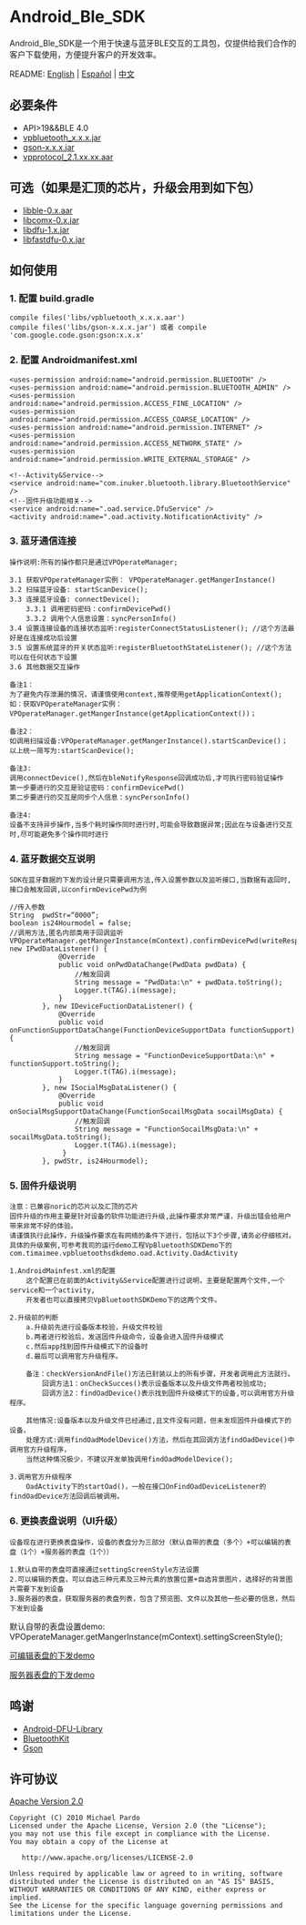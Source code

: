 # Android_Ble_SDK
Android_Ble_SDK是一个用于快速与蓝牙BLE交互的工具包，仅提供给我们合作的客户下载使用，方便提升客户的开发效率。


README: [English](https://github.com/Sartharian/Android_Ble_SDK/blob/master/README_EN.md) | 
		[Español](https://github.com/Sartharian/Android_Ble_SDK/blob/master/README_ES.md) |
        [中文](https://github.com/Sartharian/Android_Ble_SDK/blob/master/README.md) 

## 必要条件

    
   * API>19&&BLE 4.0  
   * [vpbluetooth_x.x.x.jar](https://github.com/Sartharian/Android_Ble_SDK/tree/master/android_sdk_source/jar_base)
   * [gson-x.x.x.jar](https://github.com/Sartharian/Android_Ble_SDK/tree/master/android_sdk_source/jar_base)
   * [vpprotocol_2.1.xx.xx.aar](https://github.com/Sartharian/Android_Ble_SDK/tree/master/android_sdk_source/jar_core)

## 可选（如果是汇顶的芯片，升级会用到如下包）

   * [libble-0.x.aar](https://github.com/Sartharian/Android_Ble_SDK/tree/master/android_sdk_source/jar_base)
   * [libcomx-0.x.jar](https://github.com/Sartharian/Android_Ble_SDK/tree/master/android_sdk_source/jar_base)
   * [libdfu-1.x.jar](https://github.com/Sartharian/Android_Ble_SDK/tree/master/android_sdk_source/jar_base)
   * [libfastdfu-0.x.jar](https://github.com/Sartharian/Android_Ble_SDK/tree/master/android_sdk_source/jar_base)

## 如何使用

### 1. 配置 build.gradle

    compile files('libs/vpbluetooth_x.x.x.aar')  
    compile files('libs/gson-x.x.x.jar') 或者 compile 'com.google.code.gson:gson:x.x.x'  

### 2. 配置 Androidmanifest.xml

    <uses-permission android:name="android.permission.BLUETOOTH" />
    <uses-permission android:name="android.permission.BLUETOOTH_ADMIN" />
    <uses-permission android:name="android.permission.ACCESS_FINE_LOCATION" />
    <uses-permission android:name="android.permission.ACCESS_COARSE_LOCATION" />
    <uses-permission android:name="android.permission.INTERNET" />
    <uses-permission android:name="android.permission.ACCESS_NETWORK_STATE" />
    <uses-permission android:name="android.permission.WRITE_EXTERNAL_STORAGE" />
    
    <!--Activity&Service-->
    <service android:name="com.inuker.bluetooth.library.BluetoothService" />        
    <!--固件升级功能相关-->
    <service android:name=".oad.service.DfuService" /> 
    <activity android:name=".oad.activity.NotificationActivity" />
    
### 3. 蓝牙通信连接


    操作说明:所有的操作都只是通过VPOperateManager;
    
    3.1 获取VPOperateManager实例： VPOperateManager.getMangerInstance()
    3.2 扫描蓝牙设备: startScanDevice();
    3.3 连接蓝牙设备: connectDevice();
        3.3.1 调用密码密码：confirmDevicePwd()
        3.3.2 调用个人信息设置：syncPersonInfo()
    3.4 设置连接设备的连接状态监听:registerConnectStatusListener(); //这个方法最好是在连接成功后设置
    3.5 设置系统蓝牙的开关状态监听:registerBluetoothStateListener(); //这个方法可以在任何状态下设置
    3.6 其他数据交互操作
    
    备注1：
    为了避免内存泄漏的情况，请谨慎使用context,推荐使用getApplicationContext();
    如：获取VPOperateManager实例：VPOperateManager.getMangerInstance(getApplicationContext())；
    
    备注2： 
    如调用扫描设备:VPOperateManager.getMangerInstance().startScanDevice()；
    以上统一简写为:startScanDevice();
    
    备注3:
    调用connectDevice(),然后在bleNotifyResponse回调成功后,才可执行密码验证操作
    第一步要进行的交互是验证密码：confirmDevicePwd()
    第二步要进行的交互是同步个人信息：syncPersonInfo()

    备注4:
    设备不支持异步操作,当多个耗时操作同时进行时,可能会导致数据异常;因此在与设备进行交互时,尽可能避免多个操作同时进行

### 4. 蓝牙数据交互说明

    SDK在蓝牙数据的下发的设计是只需要调用方法,传入设置参数以及监听接口,当数据有返回时,接口会触发回调,以confirmDevicePwd为例
    
    //传入参数
    String  pwdStr=“0000”;
    boolean is24Hourmodel = false;   
    //调用方法,匿名内部类用于回调监听
    VPOperateManager.getMangerInstance(mContext).confirmDevicePwd(writeResponse, new IPwdDataListener() {
                @Override
                public void onPwdDataChange(PwdData pwdData) {
                    //触发回调
                    String message = "PwdData:\n" + pwdData.toString();
                    Logger.t(TAG).i(message);
                }
            }, new IDeviceFuctionDataListener() {
                @Override
                public void onFunctionSupportDataChange(FunctionDeviceSupportData functionSupport) {
                    //触发回调
                    String message = "FunctionDeviceSupportData:\n" + functionSupport.toString();
                    Logger.t(TAG).i(message);
                }
            }, new ISocialMsgDataListener() {
                @Override
                public void onSocialMsgSupportDataChange(FunctionSocailMsgData socailMsgData) {
                    //触发回调
                    String message = "FunctionSocailMsgData:\n" + socailMsgData.toString();
                    Logger.t(TAG).i(message);
                 }
            }, pwdStr, is24Hourmodel);
            
### 5. 固件升级说明

    注意：已兼容noric的芯片以及汇顶的芯片
    固件升级的作用主要是针对设备的软件功能进行升级,此操作要求非常严谨，升级出错会给用户带来非常不好的体验。  
    请谨慎执行此操作，升级操作要求在有网络的条件下进行，包括以下3个步骤,请务必仔细核对。  
    具体的升级案例,可参考我司的运行demo工程VpBluetoothSDKDemo下的com.timaimee.vpbluetoothsdkdemo.oad.Activity.OadActivity
    
    1.AndroidMainfest.xml的配置	      
        这个配置已在前面的Activity&Service配置进行过说明，主要是配置两个文件,一个service和一个activity,
        开发者也可以直接拷贝VpBluetoothSDKDemo下的这两个文件。
    
    2.升级前的判断
        a.升级前先进行设备版本校验，升级文件校验
        b.两者进行校验后，发送固件升级命令，设备会进入固件升级模式
        c.然后app找到固件升级模式下的设备时
        d.最后可以调用官方升级程序。

        备注：checkVersionAndFile()方法已封装以上的所有步骤，开发者调用此方法就行。
            回调方法1：onCheckSucces()表示设备版本以及升级文件两者校验成功;
            回调方法2：findOadDevice()表示找到固件升级模式下的设备,可以调用官方升级程序。
         
        其他情况:设备版本以及升级文件已经通过,且文件没有问题，但未发现固件升级模式下的设备，
        处理方式:调用findOadModelDevice()方法，然后在其回调方法findOadDevice()中调用官方升级程序，
        当然这种情况极少，不建议开发单独调用findOadModelDevice();
    
    3.调用官方升级程序
        OadActivity下的startOad()，一般在接口OnFindOadDeviceListener的findOadDevice方法回调后被调用。

### 6. 更换表盘说明（UI升级）
	
	设备现在进行更换表盘操作，设备的表盘分为三部分（默认自带的表盘（多个）+可以编辑的表盘（1个）+服务器的表盘（1个））

	1.默认自带的表盘可直接通过settingScreenStyle方法设置
	2.可以编辑的表盘，可以自选三种元素及三种元素的放置位置+自选背景图片，选择好的背景图片需要下发到设备
	3.服务器的表盘，获取服务器的表盘列表，包含了预览图、文件以及其他一些必要的信息，然后下发到设备

默认自带的表盘设置demo: VPOperateManager.getMangerInstance(mContext).settingScreenStyle();

[可编辑表盘的下发demo](https://github.com/HBandSDK/Android_Ble_SDK/blob/caff11a10f493ac8c6e8471708984fd8e6a15a86/android_sdk_source/Demo/VpBluetoothSDK/app/src/main/java/com/timaimee/vpdemo/activity/UiUpdateCustomActivity.java)

[服务器表盘的下发demo](https://github.com/HBandSDK/Android_Ble_SDK/blob/caff11a10f493ac8c6e8471708984fd8e6a15a86/android_sdk_source/Demo/VpBluetoothSDK/app/src/main/java/com/timaimee/vpdemo/activity/UiUpdateServerActivity.java)

	
	

## 鸣谢

* [Android-DFU-Library](https://github.com/NordicSemiconductor/Android-DFU-Library)
* [BluetoothKit](https://github.com/dingjikerbo/BluetoothKit)  
* [Gson](https://github.com/google/gson)  



## 许可协议
[Apache Version 2.0](http://www.apache.org/licenses/LICENSE-2.0.html)

    Copyright (C) 2010 Michael Pardo
    Licensed under the Apache License, Version 2.0 (the "License");
    you may not use this file except in compliance with the License.
    You may obtain a copy of the License at

       http://www.apache.org/licenses/LICENSE-2.0

    Unless required by applicable law or agreed to in writing, software
    distributed under the License is distributed on an "AS IS" BASIS,
    WITHOUT WARRANTIES OR CONDITIONS OF ANY KIND, either express or implied.
    See the License for the specific language governing permissions and
    limitations under the License.








